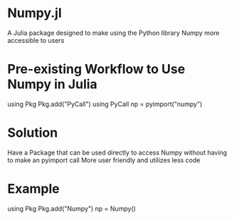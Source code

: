 # Numpy.jl
A Julia package designed to make using the Python library Numpy more accessible to users

# Pre-existing Workflow to Use Numpy in Julia
using Pkg
Pkg.add("PyCall")
using PyCall
np = pyimport("numpy")

# Solution 
Have a Package that can be used directly to access Numpy without having to make an pyimport call 
More user friendly and utilizes less code

# Example
using Pkg
Pkg.add("Numpy")
np = Numpy()
